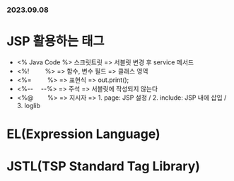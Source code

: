 ### 2023.09.08

# JSP 활용하는 태그
- <% Java Code %> 스크릿트릿 => 서블릿 변경 후 service 메서드
- <%!     %> => 함수, 변수 필드 => 클래스 영역
- <%=      %> => 표현식 => out.print();
- <%--  --%> => 주석 => 서블릿에 작성되지 않는다
- <%@    %> => 지시자 => 1. page: JSP 설정 / 2. include: JSP 내에 삽입 / 3. loglib


# EL(Expression Language)

# JSTL(TSP Standard Tag Library)
